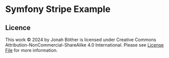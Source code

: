 # Symfony Stripe Example

## Licence

This work © 2024 by Jonah Böther is licensed under Creative Commons Attribution-NonCommercial-ShareAlike 4.0 International. Please see [License File](LICENSE.md) for more information.

